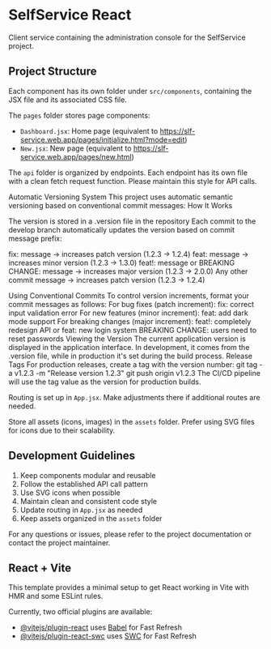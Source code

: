 # SelfService React

Client service containing the administration console for the SelfService project.

## Project Structure

Each component has its own folder under `src/components`, containing the JSX file and its associated CSS file.

The `pages` folder stores page components:
- `Dashboard.jsx`: Home page (equivalent to https://slf-service.web.app/pages/initialize.html?mode=edit)
- `New.jsx`: New page (equivalent to https://slf-service.web.app/pages/new.html)

The `api` folder is organized by endpoints. Each endpoint has its own file with a clean fetch request function.
Please maintain this style for API calls.

Automatic Versioning System
This project uses automatic semantic versioning based on conventional commit messages:
How It Works

The version is stored in a .version file in the repository
Each commit to the develop branch automatically updates the version based on commit message prefix:

fix: message → increases patch version (1.2.3 → 1.2.4)
feat: message → increases minor version (1.2.3 → 1.3.0)
feat!: message or BREAKING CHANGE: message → increases major version (1.2.3 → 2.0.0)
Any other commit message → increases patch version (1.2.3 → 1.2.4)

Using Conventional Commits
To control version increments, format your commit messages as follows:
For bug fixes (patch increment):
fix: correct input validation error
For new features (minor increment):
feat: add dark mode support
For breaking changes (major increment):
feat!: completely redesign API
or
feat: new login system
BREAKING CHANGE: users need to reset passwords
Viewing the Version
The current application version is displayed in the application interface. In development, it comes from the .version file, while in production it's set during the build process.
Release Tags
For production releases, create a tag with the version number:
git tag -a v1.2.3 -m "Release version 1.2.3"
git push origin v1.2.3
The CI/CD pipeline will use the tag value as the version for production builds.

Routing is set up in `App.jsx`. Make adjustments there if additional routes are needed.

Store all assets (icons, images) in the `assets` folder. Prefer using SVG files for icons due to their scalability.

## Development Guidelines

1. Keep components modular and reusable
2. Follow the established API call pattern
3. Use SVG icons when possible
4. Maintain clean and consistent code style
5. Update routing in `App.jsx` as needed
6. Keep assets organized in the `assets` folder

For any questions or issues, please refer to the project documentation or contact the project maintainer.

## React + Vite

This template provides a minimal setup to get React working in Vite with HMR and some ESLint rules.

Currently, two official plugins are available:
- [@vitejs/plugin-react](https://github.com/vitejs/vite-plugin-react/blob/main/packages/plugin-react/README.md) uses [Babel](https://babeljs.io/) for Fast Refresh
- [@vitejs/plugin-react-swc](https://github.com/vitejs/vite-plugin-react-swc) uses [SWC](https://swc.rs/) for Fast Refresh
